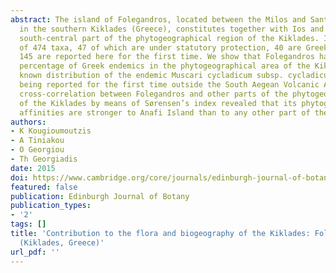 ```yaml
---
abstract: The island of Folegandros, located between the Milos and Santorini archipelagos
  in the southern Kiklades (Greece), constitutes together with Ios and Sikinos the
  south-central part of the phytogeographical region of the Kiklades. Its flora consists
  of 474 taxa, 47 of which are under statutory protection, 40 are Greek endemics and
  145 are reported here for the first time. We show that Folegandros has the highest
  percentage of Greek endemics in the phytogeographical area of the Kiklades. The
  known distribution of the endemic Muscari cycladicum subsp. cycladicum is expanded,
  being reported for the first time outside the South Aegean Volcanic Arc. The floristic
  cross-correlation between Folegandros and other parts of the phytogeographical region
  of the Kiklades by means of Sørensen’s index revealed that its phytogeographical
  affinities are stronger to Anafi Island than to any other part of the Kiklades.
authors:
- K Kougioumoutzis
- A Tiniakou
- O Georgiou
- Th Georgiadis
date: 2015
doi: https://www.cambridge.org/core/journals/edinburgh-journal-of-botany/article/contribution-to-the-flora-and-biogeography-of-the-kiklades-folegandros-island-kiklades-greece/DC1162728D28D40B8EF3DBE66B2A0E31
featured: false
publication: Edinburgh Journal of Botany
publication_types:
- '2'
tags: []
title: 'Contribution to the flora and biogeography of the Kiklades: Folegandros island
  (Kiklades, Greece)'
url_pdf: ''
---
```

